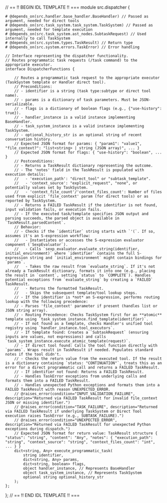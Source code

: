 // == !! BEGIN IDL TEMPLATE !! ===
module src.dispatcher {

    # @depends_on(src.handler.base_handler.BaseHandler) // Passed as argument, needed for direct tools
    # @depends_on(src.task_system.task_system.TaskSystem) // Passed as argument, needed for template execution
    # @depends_on(src.task_system.ast_nodes.SubtaskRequest) // Used internally to call TaskSystem
    # @depends_on(src.system.types.TaskResult) // Return type
    # @depends_on(src.system.errors.TaskError) // Error handling

    // Interface representing the dispatcher functionality.
    // Routes programmatic task requests (/task command) to the appropriate executor.
    interface DispatcherFunctions {

        // Routes a programmatic task request to the appropriate executor (TaskSystem template or Handler direct tool).
        // Preconditions:
        // - identifier is a string (task type:subtype or direct tool name).
        // - params is a dictionary of task parameters. Must be JSON-serializable.
        // - flags is a dictionary of boolean flags (e.g., {"use-history": true}).
        // - handler_instance is a valid instance implementing BaseHandler.
        // - task_system_instance is a valid instance implementing TaskSystem.
        // - optional_history_str is an optional string of recent conversation history.
        // Expected JSON format for params: { "param1": "value1", "file_context?": "list<string> | string (JSON array)", ... }
        // Expected JSON format for flags: { "use-history": "boolean", ... }
        // Postconditions:
        // - Returns a TaskResult dictionary representing the outcome.
        // - The 'notes' field in the TaskResult is populated with execution details:
        //   - 'execution_path': "direct_tool" or "subtask_template".
        //   - 'context_source': "explicit_request", "none", or potentially values set by TaskSystem.
        //   - 'context_file_count'/'context_files_count': Number of files used from explicit 'file_context' param (for direct tools) or as reported by TaskSystem.
        // - Returns a FAILED TaskResult if the identifier is not found, input validation fails, or execution fails.
        // - If the executed task/template specifies JSON output and parsing succeeds, the parsed object is available in `TaskResult.parsedContent`.
        // Behavior:
        // - Checks if the `identifier` string starts with `'(`. If so, assumes it's an S-expression workflow:
        //   - Instantiates or accesses the S-expression evaluator component (`SexpEvaluator`).
        //   - Calls `sexp_evaluator.evaluate_string(identifier, initial_environment)` where `identifier` contains the full S-expression string and `initial_environment` might contain bindings for `params`.
        //   - Takes the raw result from `evaluate_string`. If it's not already a TaskResult dictionary, formats it into one (e.g., placing the result in `content`, setting `status` to `COMPLETE`). Handles potential exceptions from `evaluate_string` by creating a `FAILED` TaskResult.
        //   - Returns the formatted TaskResult.
        //   - Skips the subsequent template/tool lookup steps.
        // - If the identifier is *not* an S-expression, performs routing lookup with the following precedence:
        // - Parses 'file_context' parameter if present (handles list or JSON string array).
        // - Routing Precedence: Checks TaskSystem first for an **atomic** template using `task_system_instance.find_template(identifier)`.
        // - If not found as a template, checks Handler's unified tool registry using `handler_instance.tool_executors`.
        // - If template found: Creates a `SubtaskRequest` (ensuring inputs are values, not expressions) and calls `task_system_instance.execute_atomic_template(request)`.
        // - If direct tool found: Calls the tool function directly with `params`. Wraps result in TaskResult if needed. Populates standard notes if the tool didn't.
        // - Checks the return value from the executed tool. If the result is a dictionary containing `status: "CONTINUATION"`, treats this as an error for a direct programmatic call and returns a FAILED TaskResult.
        // - If identifier not found: Returns a FAILED TaskResult.
        // - Handles TaskError exceptions from underlying calls and formats them into a FAILED TaskResult.
        // - Handles unexpected Python exceptions and formats them into a FAILED TaskResult with reason UNEXPECTED_ERROR.
        // @raises_error(condition="INPUT_VALIDATION_FAILURE", description="Returned via FAILED TaskResult for invalid file_context JSON or missing identifier.")
        // @raises_error(condition="TASK_FAILURE", description="Returned via FAILED TaskResult if underlying TaskSystem or Direct Tool execution raises TaskError (e.g., SUBTASK_FAILURE).")
        // @raises_error(condition="UNEXPECTED_ERROR", description="Returned via FAILED TaskResult for unexpected Python exceptions during dispatch.")
        // Expected JSON format for return value: TaskResult structure { "status": "string", "content": "Any", "notes": { "execution_path": "string", "context_source": "string", "context_files_count": "int", ... } }
        dict<string, Any> execute_programmatic_task(
            string identifier,
            dict<string, Any> params,
            dict<string, boolean> flags,
            object handler_instance, // Represents BaseHandler
            object task_system_instance, // Represents TaskSystem
            optional string optional_history_str
        );
    };
};
// == !! END IDL TEMPLATE !! ===
